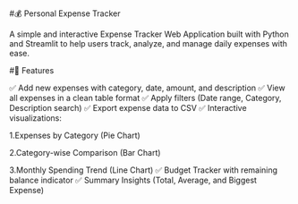 #💰 Personal Expense Tracker

A simple and interactive Expense Tracker Web Application built with Python and Streamlit to help users track, analyze, and manage daily expenses with ease.

#🚀 Features

✅ Add new expenses with category, date, amount, and description
✅ View all expenses in a clean table format
✅ Apply filters (Date range, Category, Description search)
✅ Export expense data to CSV
✅ Interactive visualizations:

1.Expenses by Category (Pie Chart)

2.Category-wise Comparison (Bar Chart)

3.Monthly Spending Trend (Line Chart)
✅ Budget Tracker with remaining balance indicator
✅ Summary Insights (Total, Average, and Biggest Expense)
